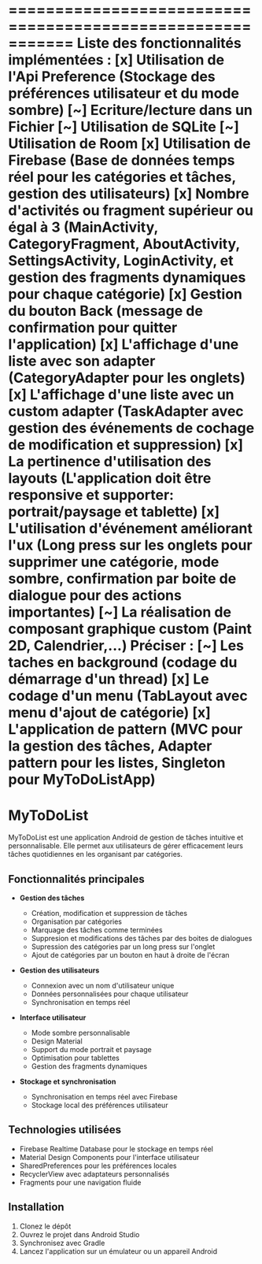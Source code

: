 ===========================================================
Liste des fonctionnalités implémentées :
[x] Utilisation de l'Api Preference (Stockage des préférences utilisateur et du mode sombre)
[~] Ecriture/lecture dans un Fichier
[~] Utilisation de SQLite
[~] Utilisation de Room
[x] Utilisation de Firebase (Base de données temps réel pour les catégories et tâches, gestion des utilisateurs)
[x] Nombre d'activités ou fragment supérieur ou égal à 3 (MainActivity, CategoryFragment, AboutActivity, SettingsActivity, LoginActivity, et gestion des fragments dynamiques pour chaque catégorie)
[x] Gestion du bouton Back (message de confirmation pour quitter l'application)
[x] L'affichage d'une liste avec son adapter (CategoryAdapter pour les onglets)
[x] L'affichage d'une liste avec un custom adapter (TaskAdapter avec gestion des événements de cochage de modification et suppression)
[x] La pertinence d'utilisation des layouts (L'application doit être responsive et supporter: portrait/paysage et tablette)
[x] L'utilisation d'événement améliorant l'ux (Long press sur les onglets pour supprimer une catégorie, mode sombre, confirmation par boite de dialogue pour des actions importantes)
[~] La réalisation de composant graphique custom (Paint 2D, Calendrier,...) Préciser : 
[~] Les taches en background (codage du démarrage d'un thread)
[x] Le codage d'un menu (TabLayout avec menu d'ajout de catégorie)
[x] L'application de pattern (MVC pour la gestion des tâches, Adapter pattern pour les listes, Singleton pour MyToDoListApp)
===========================================================
# MyToDoList

MyToDoList est une application Android de gestion de tâches intuitive et personnalisable. Elle permet aux utilisateurs de gérer efficacement leurs tâches quotidiennes en les organisant par catégories.

## Fonctionnalités principales

- **Gestion des tâches**
  - Création, modification et suppression de tâches
  - Organisation par catégories
  - Marquage des tâches comme terminées
  - Suppresion et modifications des tâches par des boites de dialogues
  - Supression des catégories par un long press sur l'onglet
  - Ajout de catégories par un bouton en haut à droite de l'écran

- **Gestion des utilisateurs**
  - Connexion avec un nom d'utilisateur unique
  - Données personnalisées pour chaque utilisateur
  - Synchronisation en temps réel

- **Interface utilisateur**
  - Mode sombre personnalisable
  - Design Material 
  - Support du mode portrait et paysage
  - Optimisation pour tablettes
  - Gestion des fragments dynamiques
    
- **Stockage et synchronisation**
  - Synchronisation en temps réel avec Firebase
  - Stockage local des préférences utilisateur

## Technologies utilisées

- Firebase Realtime Database pour le stockage en temps réel
- Material Design Components pour l'interface utilisateur
- SharedPreferences pour les préférences locales
- RecyclerView avec adaptateurs personnalisés
- Fragments pour une navigation fluide

## Installation

1. Clonez le dépôt
2. Ouvrez le projet dans Android Studio
3. Synchronisez avec Gradle
4. Lancez l'application sur un émulateur ou un appareil Android




